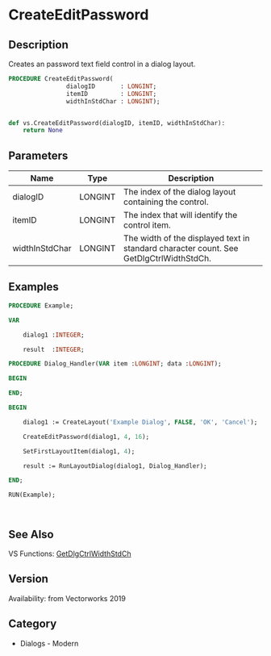 # CreateEditPassword

## Description
Creates an password text field control in a dialog layout.

```pascal
PROCEDURE CreateEditPassword(
				dialogID       : LONGINT;
				itemID         : LONGINT;
				widthInStdChar : LONGINT);
```

```python

def vs.CreateEditPassword(dialogID, itemID, widthInStdChar):
    return None
```

## Parameters
|Name|Type|Description|
|---|---|---|
|dialogID|LONGINT|The index of the dialog layout containing the control.|
|itemID|LONGINT|The index that will identify the control item.|
|widthInStdChar|LONGINT|The width of the displayed text in standard character count. See GetDlgCtrlWidthStdCh.|

## Examples
```pascal
PROCEDURE Example;

VAR

	dialog1 :INTEGER;

	result  :INTEGER;

PROCEDURE Dialog_Handler(VAR item :LONGINT; data :LONGINT);

BEGIN

END;

BEGIN

	dialog1 := CreateLayout('Example Dialog', FALSE, 'OK', 'Cancel');

	CreateEditPassword(dialog1, 4, 16);

	SetFirstLayoutItem(dialog1, 4);

	result := RunLayoutDialog(dialog1, Dialog_Handler);

END;

RUN(Example);




```

## See Also
VS Functions:
[GetDlgCtrlWidthStdCh](GetDlgCtrlWidthStdCh.md)

## Version
Availability: from Vectorworks 2019
## Category
* Dialogs - Modern

